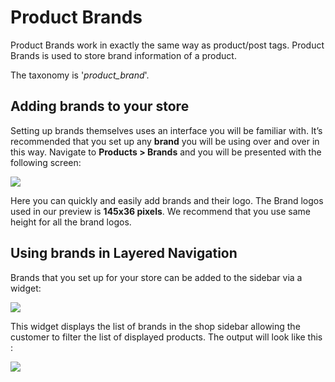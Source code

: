 # Product Brands

Product Brands work in exactly the same way as product/post tags. Product Brands is used to store brand information of a product.

The taxonomy is '*product_brand*'.

## Adding brands to your store

Setting up brands themselves uses an interface you will be familiar with. It’s recommended that you set up any **brand** you will be using over and over in this way. Navigate to **Products > Brands** and you will be presented with the following screen:

![](http://transvelo.github.io/docs/mediacenter/images/brands-screen.png)

Here you can quickly and easily add brands and their logo. The Brand logos used in our preview is **145x36 pixels**. We recommend that you use same height for all the brand logos.

## Using brands in Layered Navigation

Brands that you set up for your store can be added to the sidebar via a widget:

![](http://transvelo.github.io/docs/mediacenter/images/mc-brands-filter.png)

This widget displays the list of brands in the shop sidebar allowing the customer to filter the list of displayed products. The output will look like this :

![](http://transvelo.github.io/docs/mediacenter/images/brands-in-layered-navigation.png)


